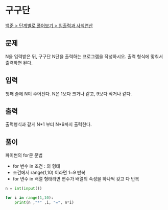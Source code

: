# 구구단

[백준 > 단계별로 풀어보기 > 입출력과 사칙연산](https://www.acmicpc.net/problem/2739)

## 문제

N을 입력받은 뒤, 구구단 N단을 출력하는 프로그램을 작성하시오. 출력 형식에 맞춰서 출력하면 된다.

## 입력

첫째 줄에 N이 주어진다. N은 1보다 크거나 같고, 9보다 작거나 같다.

## 출력

출력형식과 같게 N\*1 부터 N\*9까지 출력한다.

## 풀이

파이썬의 for문 문법

-   for 변수 in 조건 : 의 형태
-   조건에서 range(1,10) 이라면 1~9 반복
-   for 변수 in 배열 형태라면 변수가 배열의 속성을 하나씩 갖고 다 반복

```python
n = int(input())

for i in range(1,10):
    print(n ,"*" ,i, "=", n*i)
```
